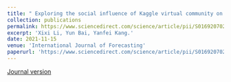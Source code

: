 ```yaml
---
title: " Exploring the social influence of Kaggle virtual community on the M5 competition."
collection: publications
permalink: https://www.sciencedirect.com/science/article/pii/S0169207021001643
excerpt: 'Xixi Li, Yun Bai, Yanfei Kang.'
date: 2021-11-15
venue: 'International Journal of Forecasting'
paperurl: 'https://www.sciencedirect.com/science/article/pii/S0169207021001643'
---
```

[Journal version](https://www.sciencedirect.com/science/article/pii/S0169207021001643)
